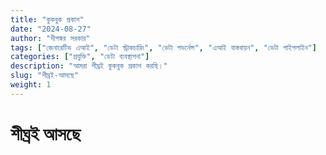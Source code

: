 ```yaml
---
title: "কুকবুক প্রকাশ"
date: "2024-08-27"
author: "দীপঙ্কর সরকার"
tags: ["জেনারেটিভ এআই", "ডেটা স্ট্রাকচারিং", "ডেটা গভর্নেন্স", "এআই বাস্তবায়ন", "ডেটা পাইপলাইন"]
categories: ["প্রযুক্তি", "ডেটা ব্যবস্থাপনা"]
description: "আমরা শীঘ্রই কুকবুক প্রকাশ করছি।"
slug: "শীঘ্রই-আসছে"
weight: 1
---
```


# শীঘ্রই আসছে